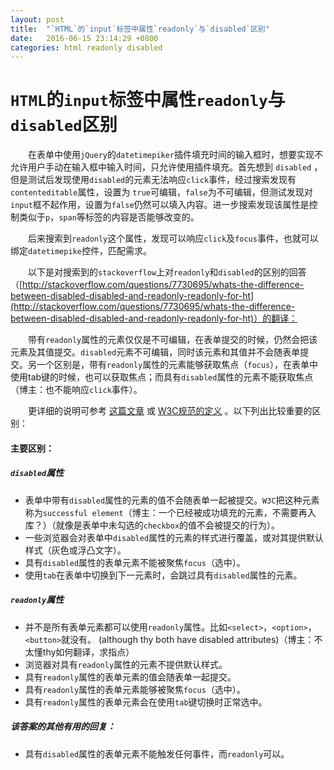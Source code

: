 ```yaml
---
layout: post
title:  "`HTML`的`input`标签中属性`readonly`与`disabled`区别"
date:   2016-06-15 23:14:29 +0800
categories: html readonly disabled
---
```


# `HTML`的`input`标签中属性`readonly`与`disabled`区别

　　在表单中使用`jQuery`的`datetimepiker`插件填充时间的输入框时，想要实现不允许用户手动在输入框中输入时间，只允许使用插件填充。首先想到 `disabled` ，但是测试后发现使用`disabled`的元素无法响应`click`事件，经过搜索发现有`contenteditable`属性，设置为 `true`可编辑，`false`为不可编辑，但测试发现对`input`框不起作用，设置为`false`仍然可以填入内容。进一步搜索发现该属性是控制类似于`p`，`span`等标签的内容是否能够改变的。

　　后来搜索到`readonly`这个属性，发现可以响应`click`及`focus`事件，也就可以绑定`datetimepike`控件，匹配需求。

　　以下是对搜索到的`stackoverflow`上对`readonly`和`disabled`的区别的回答（[http://stackoverflow.com/questions/7730695/whats-the-difference-between-disabled-disabled-and-readonly-readonly-for-ht](http://stackoverflow.com/questions/7730695/whats-the-difference-between-disabled-disabled-and-readonly-readonly-for-ht)）的翻译：

　　带有`readonly`属性的元素仅仅是不可编辑，在表单提交的时候，仍然会把该元素及其值提交。`disabled`元素不可编辑，同时该元素和其值并不会随表单提交。另一个区别是，带有`readonly`属性的元素能够获取焦点（`focus`），在表单中使用tab键的时候，也可以获取焦点；而具有`disabled`属性的元素不能获取焦点（博主：也不能响应`click`事件）。

　　更详细的说明可参考 [这篇文章](https://kreotekdev.wordpress.com/2007/11/08/disabled-vs-readonly-form-fields/) 或 [W3C规范的定义](http://www.w3.org/TR/html4/interact/forms.html#h-17.12) 。以下列出比较重要的区别：

#### 主要区别：

##### `disabled`属性

* 表单中带有`disabled`属性的元素的值不会随表单一起被提交。`W3C`把这种元素称为`successful element`（博主：一个已经被成功填充的元素，不需要再入库？）（就像是表单中未勾选的`checkbox`的值不会被提交的行为）。
* ​一些浏览器会对表单中`disabled`属性的元素的样式进行覆盖，或对其提供默认样式（灰色或浮凸文字）。
* 具有`disabled`属性的表单元素不能被聚焦`focus`（选中）。
* 使用`tab`在表单中切换到下一元素时，会跳过具有`disabled`属性的元素。

##### `readonly`属性
* 并不是所有表单元素都可以使用`readonly`属性。比如`<select>`，`<option>`，`<button>`就没有。 (although thy both have disabled attributes)（博主：不太懂thy如何翻译，求指点）
* 浏览器对具有`readonly`属性的元素不提供默认样式。
* 具有`readonly`属性的表单元素的值会随表单一起提交。
* 具有`readonly`属性的表单元素能够被聚焦`focus`（选中）。
* 具有`readonly`属性的表单元素会在使用`tab`键切换时正常选中。

##### 该答案的其他有用的回复：
* 具有`disabled`属性的表单元素不能触发任何事件，而`readonly`可以。


